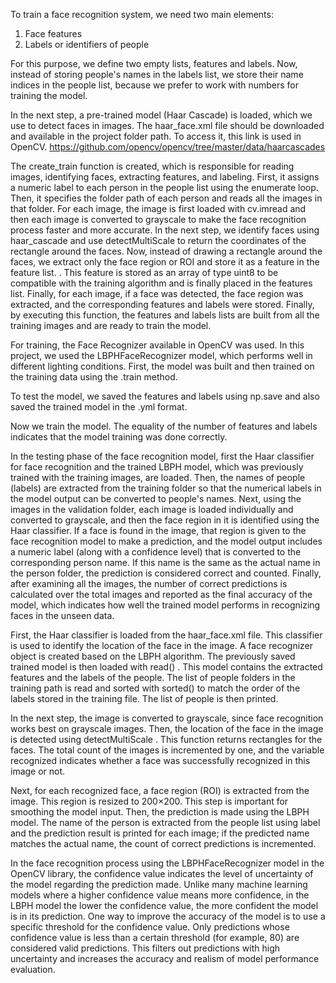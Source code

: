 To train a face recognition system, we need two main elements:
1) Face features
2) Labels or identifiers of people

For this purpose, we define two empty lists, features and labels. Now, instead of storing people's names in the labels list, we store their name indices in the people list, because we prefer to work with numbers for training the model. 

In the next step, a pre-trained model (Haar Cascade) is loaded, which we use to detect faces in images. The haar_face.xml file should be downloaded and available in the project folder path. To access it, this link is used in OpenCV.
https://github.com/opencv/opencv/tree/master/data/haarcascades

The create_train function is created, which is responsible for reading images, identifying faces, extracting features, and labeling. First, it assigns a numeric label to each person in the people list using the enumerate loop. Then, it specifies the folder path of each person and reads all the images in that folder. For each image, the image is first loaded with cv.imread and then each image is converted to grayscale to make the face recognition process faster and more accurate. In the next step, we identify faces using haar_cascade and use detectMultiScale to return the coordinates of the rectangle around the faces. Now, instead of drawing a rectangle around the faces, we extract only the face region or ROI and store it as a feature in the feature list. . This feature is stored as an array of type uint8 to be compatible with the training algorithm and is finally placed in the features list.
Finally, for each image, if a face was detected, the face region was extracted, and the corresponding features and labels were stored. Finally, by executing this function, the features and labels lists are built from all the training images and are ready to train the model.

For training, the Face Recognizer available in OpenCV was used. In this project, we used the LBPHFaceRecognizer model, which performs well in different lighting conditions. First, the model was built and then trained on the training data using the .train method.

To test the model, we saved the features and labels using np.save and also saved the trained model in the .yml format.

Now we train the model. The equality of the number of features and labels indicates that the model training was done correctly.

In the testing phase of the face recognition model, first the Haar classifier for face recognition and the trained LBPH model, which was previously trained with the training images, are loaded. Then, the names of people (labels) are extracted from the training folder so that the numerical labels in the model output can be converted to people's names. Next, using the images in the validation folder, each image is loaded individually and converted to grayscale, and then the face region in it is identified using the Haar classifier. If a face is found in the image, that region is given to the face recognition model to make a prediction, and the model output includes a numeric label (along with a confidence level) that is converted to the corresponding person name. If this name is the same as the actual name in the person folder, the prediction is considered correct and counted. Finally, after examining all the images, the number of correct predictions is calculated over the total images and reported as the final accuracy of the model, which indicates how well the trained model performs in recognizing faces in the unseen data.

First, the Haar classifier is loaded from the haar_face.xml file. This classifier is used to identify the location of the face in the image. A face recognizer object is created based on the LBPH algorithm. The previously saved trained model is then loaded with read() . This model contains the extracted features and the labels of the people. The list of people folders in the training path is read and sorted with sorted() to match the order of the labels stored in the training file. The list of people is then printed.

In the next step, the image is converted to grayscale, since face recognition works best on grayscale images. Then, the location of the face in the image is detected using detectMultiScale . This function returns rectangles for the faces. The total count of the images is incremented by one, and the variable recognized indicates whether a face was successfully recognized in this image or not.

Next, for each recognized face, a face region (ROI) is extracted from the image. This region is resized to 200×200. This step is important for smoothing the model input. Then, the prediction is made using the LBPH model. The name of the person is extracted from the people list using label and the prediction result is printed for each image; if the predicted name matches the actual name, the count of correct predictions is incremented.

In the face recognition process using the LBPHFaceRecognizer model in the OpenCV library, the confidence value indicates the level of uncertainty of the model regarding the prediction made. Unlike many machine learning models where a higher confidence value means more confidence, in the LBPH model the lower the confidence value, the more confident the model is in its prediction.
One way to improve the accuracy of the model is to use a specific threshold for the confidence value. Only predictions whose confidence value is less than a certain threshold (for example, 80) are considered valid predictions. This filters out predictions with high uncertainty and increases the accuracy and realism of model performance evaluation.
